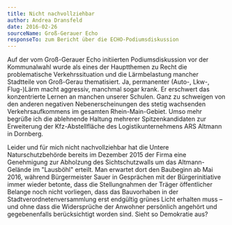 ```yaml
---
title: Nicht nachvollziehbar
author: Andrea Dransfeld
date: 2016-02-26
sourceName: Groß-Gerauer Echo
responseTo: zum Bericht über die ECHO-Podiumsdiskussion
---
```


Auf der vom Groß-Gerauer Echo initiierten Podiumsdiskussion vor der Kommunalwahl wurde als eines der Hauptthemen zu Recht die problematische Verkehrssituation und die Lärmbelastung mancher Stadtteile von Groß-Gerau thematisiert. Ja, permanenter (Auto-, Lkw-, Flug-)Lärm macht aggressiv, manchmal sogar krank. Er erschwert das konzentrierte Lernen an manchen unserer Schulen. Ganz zu schweigen von den anderen negativen Nebenerscheinungen des stetig wachsenden Verkehrsaufkommens im gesamten Rhein-Main-Gebiet. Umso mehr begrüße ich die ablehnende Haltung mehrerer Spitzenkandidaten zur Erweiterung der Kfz-Abstellfläche des Logistikunternehmens ARS Altmann in Dornberg.

Leider und für mich nicht nachvollziehbar hat die Untere Naturschutzbehörde bereits im Dezember 2015 der Firma eine Genehmigung zur Abholzung des Sichtschutzwalls um das Altmann-Gelände im "Lausböhl" erteilt. Man erwartet dort den Baubeginn ab Mai 2016, während Bürgermeister Sauer in Gesprächen mit der Bürgerinitiative immer wieder betonte, dass die Stellungnahmen der Träger öffentlicher Belange noch nicht vorliegen, dass das Bauvorhaben in der Stadtverordnetenversammlung erst endgültig grünes Licht erhalten muss – und ohne dass die Widersprüche der Anwohner persönlich angehört und gegebenenfalls berücksichtigt worden sind. Sieht so Demokratie aus?
